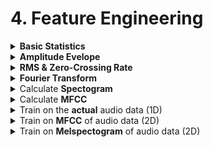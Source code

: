 # 4. Feature Engineering
 
<div style='width:1000px;margin:auto'>
<details><summary><b>Basic Statistics</b></summary>
<pre><code>def wavfile_stats(fname, root):
    try:
        data, fs = librosa.core.load(root + fname, sr=None)
        mean = np.mean(data)
        minimum = np.min(data)
        maximum = np.max(data)
        std = np.std(data)
        length = len(data)
        rms = np.sqrt(np.mean(data**2))
        skewness = skew(data)
        kurt = kurtosis(data)

        return pd.Series([length, mean, minimum, maximum, std, rms, skewness, kurt])
    except ValueError:
        print("Bad file at {}".format(fname))
        return pd.Series([0, 0, 0, 0, 0, 0, 0, 0])
        
train_df[['length', 'data_mean', 'data_min', 'data_max', 'data_std', 'data_rms', 'skewness', 'kurtosis']] = \
        train_df['fname'].progress_apply(wavfile_stats, root=train_root)
</code></pre>
</details>

<details><summary><b>Amplitude Evelope</b></summary>
<a href="./0_notebooks/Implementing_the_amplitude_envelope.html">notebook</a>
</details>

<details><summary><b>RMS & Zero-Crossing Rate</b></summary>
<a href="./0_notebooks/RMS_Energy_and_Zero-Crossing_Rate.html">Notebook</a>
</details>

<details><summary><b>Fourier Transform</b></summary>
<a href="./0_notebooks/Fourier Transform .html">Notebook</a>
</details>

<details><summary> Calculate <b> Spectogram</b></summary>
<a href="./0_notebooks/Extracting Spectrograms from Audio with Python.html">Notebook</a>
</details>

<details><summary> Calculate <b> MFCC</b></summary>
<a href="./0_notebooks/Extracting MFCCs.html">Notebook</a>
</details>

<details><summary>Train on the <b>actual</b> audio data (1D)</summary>
<pre><code># Source: https://www.kaggle.com/fizzbuzz/beginner-s-guide-to-audio-data
import librosa
import numpy as np
import scipy
from keras import losses, models, optimizers
from keras.activations import relu, softmax
from keras.callbacks import (EarlyStopping, LearningRateScheduler,
                             ModelCheckpoint, TensorBoard, ReduceLROnPlateau)
from keras.layers import (Convolution1D, Dense, Dropout, GlobalAveragePooling1D, 
                          GlobalMaxPool1D, Input, MaxPool1D, concatenate)
from keras.utils import Sequence, to_categorical
</code></pre>
<pre><code>class Config(object):
    def __init__(self,
                 sampling_rate=16000, audio_duration=2, n_classes=41,
                 use_mfcc=False, n_folds=10, learning_rate=0.0001, 
                 max_epochs=50, n_mfcc=20):
        self.sampling_rate = sampling_rate
        self.audio_duration = audio_duration
        self.n_classes = n_classes
        self.use_mfcc = use_mfcc
        self.n_mfcc = n_mfcc
        self.n_folds = n_folds
        self.learning_rate = learning_rate
        self.max_epochs = max_epochs

        self.audio_length = self.sampling_rate * self.audio_duration
        if self.use_mfcc:
            self.dim = (self.n_mfcc, 1 + int(np.floor(self.audio_length/512)), 1)
        else:
            self.dim = (self.audio_length, 1)

</code></pre>
<pre><code>class DataGenerator(Sequence):
    def __init__(self, config, data_dir, list_IDs, labels=None, 
                 batch_size=64, preprocessing_fn=lambda x: x):
        self.config = config
        self.data_dir = data_dir
        self.list_IDs = list_IDs
        self.labels = labels
        self.batch_size = batch_size
        self.preprocessing_fn = preprocessing_fn
        self.on_epoch_end()
        self.dim = self.config.dim

    def __len__(self):
        return int(np.ceil(len(self.list_IDs) / self.batch_size))

    def __getitem__(self, index):
        indexes = self.indexes[index*self.batch_size:(index+1)*self.batch_size]
        list_IDs_temp = [self.list_IDs[k] for k in indexes]
        return self.__data_generation(list_IDs_temp)

    def on_epoch_end(self):
        self.indexes = np.arange(len(self.list_IDs))

    def __data_generation(self, list_IDs_temp):
        cur_batch_size = len(list_IDs_temp)
        X = np.empty((cur_batch_size, *self.dim))

        input_length = self.config.audio_length
        for i, ID in enumerate(list_IDs_temp):
            file_path = self.data_dir + ID
            
            # Read and Resample the audio
            data, _ = librosa.core.load(file_path, sr=self.config.sampling_rate,
                                        res_type='kaiser_fast')

            # Random offset / Padding
            if len(data) > input_length:
                max_offset = len(data) - input_length
                offset = np.random.randint(max_offset)
                data = data[offset:(input_length+offset)]
            else:
                if input_length > len(data):
                    max_offset = input_length - len(data)
                    offset = np.random.randint(max_offset)
                else:
                    offset = 0
                data = np.pad(data, (offset, input_length - len(data) - offset), "constant")
                
            # Normalization + Other Preprocessing
            if self.config.use_mfcc:
                data = librosa.feature.mfcc(data, sr=self.config.sampling_rate,
                                                   n_mfcc=self.config.n_mfcc)
                data = np.expand_dims(data, axis=-1)
            else:
                data = self.preprocessing_fn(data)[:, np.newaxis]
            X[i,] = data

        if self.labels is not None:
            y = np.empty(cur_batch_size, dtype=int)
            for i, ID in enumerate(list_IDs_temp):
                y[i] = self.labels[ID]
            return X, to_categorical(y, num_classes=self.config.n_classes)
        else:
            return X

</code></pre>
<pre><code>def audio_norm(data):
    max_data = np.max(data)
    min_data = np.min(data)
    data = (data-min_data)/(max_data-min_data+1e-6)
    return data-0.5
</code></pre>
<pre><code>
def get_1d_conv_model(config):
    
    nclass = config.n_classes
    input_length = config.audio_length
    
    inp = Input(shape=(input_length,1))
    x = Convolution1D(16, 9, activation=relu, padding="valid")(inp)
    x = Convolution1D(16, 9, activation=relu, padding="valid")(x)
    x = MaxPool1D(16)(x)
    x = Dropout(rate=0.1)(x)
    
    x = Convolution1D(32, 3, activation=relu, padding="valid")(x)
    x = Convolution1D(32, 3, activation=relu, padding="valid")(x)
    x = MaxPool1D(4)(x)
    x = Dropout(rate=0.1)(x)
    
    x = Convolution1D(32, 3, activation=relu, padding="valid")(x)
    x = Convolution1D(32, 3, activation=relu, padding="valid")(x)
    x = MaxPool1D(4)(x)
    x = Dropout(rate=0.1)(x)
    
    x = Convolution1D(256, 3, activation=relu, padding="valid")(x)
    x = Convolution1D(256, 3, activation=relu, padding="valid")(x)
    x = GlobalMaxPool1D()(x)
    x = Dropout(rate=0.2)(x)

    x = Dense(64, activation=relu)(x)
    x = Dense(1028, activation=relu)(x)
    out = Dense(nclass, activation=softmax)(x)

    model = models.Model(inputs=inp, outputs=out)
    opt = optimizers.Adam(config.learning_rate)

    model.compile(optimizer=opt, loss=losses.categorical_crossentropy, metrics=['acc'])
    return model
</code></pre>
<pre><code>LABELS = list(train.label.unique())
label_idx = {label: i for i, label in enumerate(LABELS)}
train.set_index("fname", inplace=True)
test.set_index("fname", inplace=True)
train["label_idx"] = train.label.apply(lambda x: label_idx[x])
if not COMPLETE_RUN:
    train = train[:2000]
    test = test[:2000]

config = Config(sampling_rate=16000, audio_duration=2, n_folds=10, learning_rate=0.001)
if not COMPLETE_RUN:
    config = Config(sampling_rate=100, audio_duration=1, n_folds=2, max_epochs=1)
</code></pre>
<pre><code>PREDICTION_FOLDER = "predictions_1d_conv"
if not os.path.exists(PREDICTION_FOLDER):
    os.mkdir(PREDICTION_FOLDER)
if os.path.exists('logs/' + PREDICTION_FOLDER):
    shutil.rmtree('logs/' + PREDICTION_FOLDER)

skf = StratifiedKFold(train.label_idx, n_folds=config.n_folds)

for i, (train_split, val_split) in enumerate(skf):
    train_set = train.iloc[train_split]
    val_set = train.iloc[val_split]
    checkpoint = ModelCheckpoint('best_%d.h5'%i, monitor='val_loss', verbose=1, save_best_only=True)
    early = EarlyStopping(monitor="val_loss", mode="min", patience=5)
    tb = TensorBoard(log_dir='./logs/' + PREDICTION_FOLDER + '/fold_%d'%i, write_graph=True)

    callbacks_list = [checkpoint, early, tb]
    print("Fold: ", i)
    print("#"*50)
    if COMPLETE_RUN:
        model = get_1d_conv_model(config)
    else:
        model = get_1d_dummy_model(config)

    train_generator = DataGenerator(config, '../input/freesound-audio-tagging/audio_train/', train_set.index, 
                                    train_set.label_idx, batch_size=64,
                                    preprocessing_fn=audio_norm)
    val_generator = DataGenerator(config, '../input/freesound-audio-tagging/audio_train/', val_set.index, 
                                  val_set.label_idx, batch_size=64,
                                  preprocessing_fn=audio_norm)

    history = model.fit_generator(train_generator, callbacks=callbacks_list, validation_data=val_generator,
                                  epochs=config.max_epochs, use_multiprocessing=True, workers=6, max_queue_size=20)

    model.load_weights('best_%d.h5'%i)

    # Save train predictions
    train_generator = DataGenerator(config, '../input/freesound-audio-tagging/audio_train/', train.index, batch_size=128,
                                    preprocessing_fn=audio_norm)
    predictions = model.predict_generator(train_generator, use_multiprocessing=True, 
                                          workers=6, max_queue_size=20, verbose=1)
    np.save(PREDICTION_FOLDER + "/train_predictions_%d.npy"%i, predictions)

    # Save test predictions
    test_generator = DataGenerator(config, '../input/freesound-audio-tagging/audio_test/', test.index, batch_size=128,
                                    preprocessing_fn=audio_norm)
    predictions = model.predict_generator(test_generator, use_multiprocessing=True, 
                                          workers=6, max_queue_size=20, verbose=1)
    np.save(PREDICTION_FOLDER + "/test_predictions_%d.npy"%i, predictions)

    # Make a submission file
    top_3 = np.array(LABELS)[np.argsort(-predictions, axis=1)[:, :3]]
    predicted_labels = [' '.join(list(x)) for x in top_3]
    test['label'] = predicted_labels
    test[['label']].to_csv(PREDICTION_FOLDER + "/predictions_%d.csv"%i)

</code></pre>
<pre><code>pred_list = []
for i in range(10):
    pred_list.append(np.load("../input/freesound-prediction-file/test_predictions_%d.npy"%i))
prediction = np.ones_like(pred_list[0])
for pred in pred_list:
    prediction = prediction*pred
prediction = prediction**(1./len(pred_list))
# Make a submission file
top_3 = np.array(LABELS)[np.argsort(-prediction, axis=1)[:, :3]]
predicted_labels = [' '.join(list(x)) for x in top_3]
test = pd.read_csv('../input/freesound-audio-tagging/sample_submission.csv')
test['label'] = predicted_labels
test[['fname', 'label']].to_csv("1d_conv_ensembled_submission.csv", index=False)
</code></pre>
</details>

<details><summary>Train on <b>MFCC</b> of audio data (2D)</summary>
As we have seen in the previous section, our Deep Learning models are powerful enough to classify sounds from the raw audio. We do not require any complex feature engineering. But before the Deep Learning era, people developed techniques to extract features from audio signals. It turns out that these techniques are still useful. One such technique is computing the MFCC (Mel Frquency Cepstral Coefficients) from the raw audio. Before we jump to MFCC, let's talk about extracting features from the sound. <br><br>

If we just want to classify some sound, we should build features that are speaker independent. Any feature that only gives information about the speaker (like the pitch of their voice) will not be helpful for classification. In other words, we should extract features that depend on the "content" of the audio rather than the nature of the speaker. Also, a good feature extraction technique should mimic the human speech perception. We don't hear loudness on a linear scale. If we want to double the perceived loudness of a sound, we have to put 8 times as much energy into it. Instead of a linear scale, our perception system uses a log scale. <br><br>

Taking these things into account, Davis and Mermelstein came up with MFCC in the 1980's. MFCC mimics the logarithmic perception of loudness and pitch of human auditory system and tries to eliminate speaker dependent characteristics by excluding the fundamental frequency and their harmonics. 
<pre><code>import librosa
SAMPLE_RATE = 44100
fname = '../input/freesound-audio-tagging/audio_train/' + '00044347.wav'   # Hi-hat
wav, _ = librosa.core.load(fname, sr=SAMPLE_RATE)
wav = wav[:2*44100]
</code></pre>
<pre><code>mfcc = librosa.feature.mfcc(wav, sr = SAMPLE_RATE, n_mfcc=40)
mfcc.shape
plt.imshow(mfcc, cmap='hot', interpolation='nearest');
</code></pre>
<pre><code>from keras.layers import (Convolution2D, GlobalAveragePooling2D, BatchNormalization, Flatten,
                          GlobalMaxPool2D, MaxPool2D, concatenate, Activation)
from keras.utils import Sequence, to_categorical
from keras import backend as K
</code></pre>
<pre><code>def get_2d_dummy_model(config):
    
    nclass = config.n_classes
    
    inp = Input(shape=(config.dim[0],config.dim[1],1))
    x = GlobalMaxPool2D()(inp)
    out = Dense(nclass, activation=softmax)(x)

    model = models.Model(inputs=inp, outputs=out)
    opt = optimizers.Adam(config.learning_rate)

    model.compile(optimizer=opt, loss=losses.categorical_crossentropy, metrics=['acc'])
    return model


def get_2d_conv_model(config):
    
    nclass = config.n_classes
    
    inp = Input(shape=(config.dim[0],config.dim[1],1))
    x = Convolution2D(32, (4,10), padding="same")(inp)
    x = BatchNormalization()(x)
    x = Activation("relu")(x)
    x = MaxPool2D()(x)
    
    x = Convolution2D(32, (4,10), padding="same")(x)
    x = BatchNormalization()(x)
    x = Activation("relu")(x)
    x = MaxPool2D()(x)
    
    x = Convolution2D(32, (4,10), padding="same")(x)
    x = BatchNormalization()(x)
    x = Activation("relu")(x)
    x = MaxPool2D()(x)
    
    x = Convolution2D(32, (4,10), padding="same")(x)
    x = BatchNormalization()(x)
    x = Activation("relu")(x)
    x = MaxPool2D()(x)

    x = Flatten()(x)
    x = Dense(64)(x)
    x = BatchNormalization()(x)
    x = Activation("relu")(x)
    out = Dense(nclass, activation=softmax)(x)

    model = models.Model(inputs=inp, outputs=out)
    opt = optimizers.Adam(config.learning_rate)

    model.compile(optimizer=opt, loss=losses.categorical_crossentropy, metrics=['acc'])
    return model
</code></pre>
<pre><code>config = Config(sampling_rate=44100, audio_duration=2, n_folds=10, 
                learning_rate=0.001, use_mfcc=True, n_mfcc=40)
if not COMPLETE_RUN:
    config = Config(sampling_rate=44100, audio_duration=2, n_folds=2, 
                    max_epochs=1, use_mfcc=True, n_mfcc=40)
</code></pre>
<pre><code>def prepare_data(df, config, data_dir):
    X = np.empty(shape=(df.shape[0], config.dim[0], config.dim[1], 1))
    input_length = config.audio_length
    for i, fname in enumerate(df.index):
        print(fname)
        file_path = data_dir + fname
        data, _ = librosa.core.load(file_path, sr=config.sampling_rate, res_type="kaiser_fast")

        # Random offset / Padding
        if len(data) > input_length:
            max_offset = len(data) - input_length
            offset = np.random.randint(max_offset)
            data = data[offset:(input_length+offset)]
        else:
            if input_length > len(data):
                max_offset = input_length - len(data)
                offset = np.random.randint(max_offset)
            else:
                offset = 0
            data = np.pad(data, (offset, input_length - len(data) - offset), "constant")

        data = librosa.feature.mfcc(data, sr=config.sampling_rate, n_mfcc=config.n_mfcc)
        data = np.expand_dims(data, axis=-1)
        X[i,] = data
    return X
    
 X_train = prepare_data(train, config, '../input/freesound-audio-tagging/audio_train/')
X_test = prepare_data(test, config, '../input/freesound-audio-tagging/audio_test/')
y_train = to_categorical(train.label_idx, num_classes=config.n_classes)
</code></pre>
<pre><code># Normalization
mean = np.mean(X_train, axis=0)
std = np.std(X_train, axis=0)

X_train = (X_train - mean)/std
X_test = (X_test - mean)/std
</code></pre>
<pre><code>PREDICTION_FOLDER = "predictions_2d_conv"
if not os.path.exists(PREDICTION_FOLDER):
    os.mkdir(PREDICTION_FOLDER)
if os.path.exists('logs/' + PREDICTION_FOLDER):
    shutil.rmtree('logs/' + PREDICTION_FOLDER)

skf = StratifiedKFold(train.label_idx, n_folds=config.n_folds)
for i, (train_split, val_split) in enumerate(skf):
    K.clear_session()
    X, y, X_val, y_val = X_train[train_split], y_train[train_split], X_train[val_split], y_train[val_split]
    checkpoint = ModelCheckpoint('best_%d.h5'%i, monitor='val_loss', verbose=1, save_best_only=True)
    early = EarlyStopping(monitor="val_loss", mode="min", patience=5)
    tb = TensorBoard(log_dir='./logs/' + PREDICTION_FOLDER + '/fold_%i'%i, write_graph=True)
    callbacks_list = [checkpoint, early, tb]
    print("#"*50)
    print("Fold: ", i)
    model = get_2d_conv_model(config)
    history = model.fit(X, y, validation_data=(X_val, y_val), callbacks=callbacks_list, 
                        batch_size=64, epochs=config.max_epochs)
    model.load_weights('best_%d.h5'%i)

    # Save train predictions
    predictions = model.predict(X_train, batch_size=64, verbose=1)
    np.save(PREDICTION_FOLDER + "/train_predictions_%d.npy"%i, predictions)

    # Save test predictions
    predictions = model.predict(X_test, batch_size=64, verbose=1)
    np.save(PREDICTION_FOLDER + "/test_predictions_%d.npy"%i, predictions)

    # Make a submission file
    top_3 = np.array(LABELS)[np.argsort(-predictions, axis=1)[:, :3]]
    predicted_labels = [' '.join(list(x)) for x in top_3]
    test['label'] = predicted_labels
    test[['label']].to_csv(PREDICTION_FOLDER + "/predictions_%d.csv"%i)
</code></pre>
<pre><code>pred_list = []
for i in range(10):
    pred_list.append(np.load("../input/freesound-prediction-data-2d-conv-reduced-lr/test_predictions_%d.npy"%i))
prediction = np.ones_like(pred_list[0])
for pred in pred_list:
    prediction = prediction*pred
prediction = prediction**(1./len(pred_list))
# Make a submission file
top_3 = np.array(LABELS)[np.argsort(-prediction, axis=1)[:, :3]]
predicted_labels = [' '.join(list(x)) for x in top_3]
test = pd.read_csv('../input/freesound-audio-tagging/sample_submission.csv')
test['label'] = predicted_labels
test[['fname', 'label']].to_csv("2d_conv_ensembled_submission.csv", index=False)
</code></pre>
</details>

<details><summary>Train on <b>Melspectogram</b> of audio data (2D)</summary>

</details>

</div>